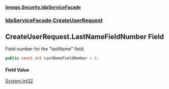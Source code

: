 #### [Innago\.Security\.IdpServiceFacade](../../index.md 'index')
### [IdpServiceFacade](../index.md 'IdpServiceFacade').[CreateUserRequest](index.md 'IdpServiceFacade\.CreateUserRequest')

## CreateUserRequest\.LastNameFieldNumber Field

Field number for the "lastName" field\.

```csharp
public const int LastNameFieldNumber = 3;
```

#### Field Value
[System\.Int32](https://learn.microsoft.com/en-us/dotnet/api/system.int32 'System\.Int32')